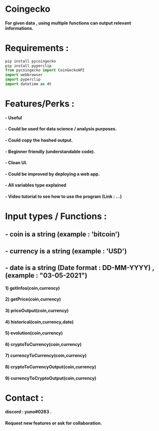 # Coingecko

#### For given data , using multiple functions can output relevant informations. 

# Requirements : 

```python
pip install pycoingecko
pip install pyperclip
from pycoingecko import CoinGeckoAPI
import webbrowser
import pyperclip
import datetime as dt
```
# Features/Perks :

#### -  Useful
#### -  Could be used for data science / analysis purposes.
#### -  Could copy the hashed output.
#### -  Beginner friendly (understandable code).
#### -  Clean UI.
#### -  Could be improved by deploying a web app.
#### -  All variables type explained
#### -  Video tutorial to see how to use the program (Link : ...)

# Input types / Functions : 

## -  coin is a string (example : 'bitcoin')
## -  currency is a string (example : 'USD')
## -  date is a string (Date format : DD-MM-YYYY) , (example : "03-05-2021")


####  1) getInfos(coin,currency)
####  2) getPrice(coin,currency)
####  3) priceOutput(coin,currency)
####  4) historical(coin,currency,date)
####  5) evolution(coin,currency)
####  6) cryptoToCurrency(coin,currency)
####  7) currencyToCurrency(coin,currency)
####  8) cryptoToCurrencyOutput(coin,currency)
####  9) currencyToCryptoOutput(coin,currency)


# Contact : 

#### discord : yuno#0283 .
#### Request new features or ask for collaboration.
